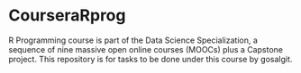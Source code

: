 # CourseraRprog
R Programming course is part of the Data Science Specialization, a sequence of nine massive open online courses (MOOCs) plus a Capstone project.
This repository is for tasks  to be done under this course by gosalgit.

